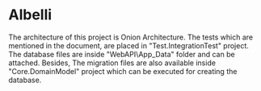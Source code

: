 # Albelli

The architecture of this project is Onion Architecture. 
The tests which are mentioned in the document, are placed in "Test.IntegrationTest" project. 
The database files are inside "WebAPI\App_Data" folder and can be attached. 
Besides, The migration files are also available inside "Core.DomainModel" project which can be executed for creating the database.
